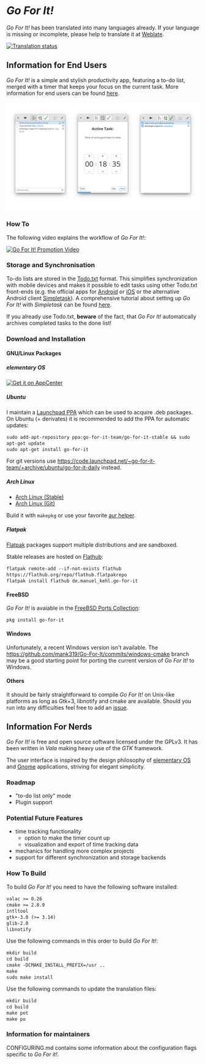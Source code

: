 # _Go For It!_

_Go For It!_ has been translated into many languages already. If your language is missing or incomplete, please help to translate it at [Weblate](https://hosted.weblate.org/engage/go-for-it/?utm_source=widget).

[![Translation status](https://hosted.weblate.org/widgets/go-for-it/-/horizontal-auto.svg)](https://hosted.weblate.org/engage/go-for-it/?utm_source=widget)
## Information for End Users

_Go For It!_ is a simple and stylish productivity app, featuring a to-do list, merged with a timer that keeps your focus on the current task. More information for end users can be found [here](http://manuel-kehl.de/projects/go-for-it).

![Screenshot](screenshot.png)

### How To

The following video explains the workflow of *Go For It!*:

[![Go For It! Promotion Video](http://img.youtube.com/vi/mnw556C9FZQ/0.jpg)](https://www.youtube.com/watch?v=mnw556C9FZQ)

### Storage and Synchronisation

To-do lists are stored in the [Todo.txt](http://todotxt.com/) format. This simplifies synchronization with mobile devices and makes it possible to edit tasks using other Todo.txt front-ends (e.g. the official apps for [Android](https://play.google.com/store/apps/details?id=com.todotxt.todotxttouch&hl=en) or [iOS](https://itunes.apple.com/us/app/todo.txt-touch/id491342186?ls=1&mt=8) or the alternative Android client [Simpletask](https://play.google.com/store/apps/details?id=nl.mpcjanssen.todotxtholo&hl=en)).
A comprehensive tutorial about setting up *Go For It!* with *Simpletask* can be found [here](http://itsfoss.com/go-for-it-to-do-app-in-linux/).

If you already use Todo.txt, **beware** of the fact, that *Go For It!* automatically archives completed tasks to the done list!

### Download and Installation

#### GNU/Linux Packages

##### elementary OS

[![Get it on AppCenter](https://appcenter.elementary.io/badge.svg)](https://appcenter.elementary.io/com.github.jmoerman.go-for-it)

##### Ubuntu

I maintain a [Launchpad PPA](https://launchpad.net/~go-for-it-team/+archive/ubuntu/go-for-it-stable) which can be used to acquire .deb packages. On Ubuntu (+ derivates) it is recommended to add the PPA for automatic updates:

    sudo add-apt-repository ppa:go-for-it-team/go-for-it-stable && sudo apt-get update
    sudo apt-get install go-for-it

For git versions use https://code.launchpad.net/~go-for-it-team/+archive/ubuntu/go-for-it-daily instead.

##### Arch Linux

- [Arch Linux (Stable)](https://aur.archlinux.org/packages/go-for-it/)
- [Arch Linux (Git)](https://aur.archlinux.org/packages/go-for-it-git/)

Build it with `makepkg` or use your favorite [aur helper](https://wiki.archlinux.org/index.php/AUR_helpers).

##### Flatpak

[Flatpak](https://flatpak.org) packages support multiple distributions and are sandboxed.

Stable releases are hosted on [Flathub](https://flathub.org):

    flatpak remote-add --if-not-exists flathub https://flathub.org/repo/flathub.flatpakrepo
    flatpak install flathub de.manuel_kehl.go-for-it

#### FreeBSD

_Go For It!_ is avaiable in the [FreeBSD Ports Collection](https://freshports.org/deskutils/go-for-it):

    pkg install go-for-it

#### Windows

Unfortunately, a recent Windows version isn't available. The https://github.com/mank319/Go-For-It/commits/windows-cmake branch may be a good starting point for porting the current version of _Go For It!_ to Windows.

#### Others

It should be fairly straightforward to compile _Go For It!_ on Unix-like platforms as long as Gtk+3, libnotify and cmake are available.
Should you run into any difficulties feel free to add an [issue](https://github.com/JMoerman/Go-For-It/issues).

## Information For Nerds

_Go For It!_ is free and open source software licensed under the GPLv3. It has been written in _Vala_ making heavy use of the _GTK_ framework.

The user interface is inspired by the design philosophy of [elementary OS](http://elementary.io/) and [Gnome](http://www.gnome.org/) applications, striving for elegant simplicity.

### Roadmap

- "to-do list only" mode
- Plugin support

### Potential Future Features

- time tracking functionality
    - option to make the timer count up
    - visualization and export of time tracking data
- mechanics for handling more complex projects
- support for different synchronization and storage backends

### How To Build
To build *Go For It!* you need to have the following software installed:

    valac >= 0.26
    cmake >= 2.8.9
    intltool
    gtk+-3.0 (>= 3.14)
    glib-2.0
    libnotify

Use the following commands in this order to build *Go For It!*:

    mkdir build
    cd build
    cmake -DCMAKE_INSTALL_PREFIX=/usr ..
    make
    sudo make install

Use the following commands to update the translation files:

    mkdir build
    cd build
    make pot
    make po

### Information for maintainers

CONFIGURING.md contains some information about the configuration flags specific to _Go For it!_.
